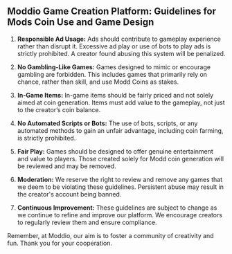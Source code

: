 
## Moddio Game Creation Platform: Guidelines for Mods Coin Use and Game Design

1. **Responsible Ad Usage:** Ads should contribute to gameplay experience rather than disrupt it. Excessive ad play or use of bots to play ads is strictly prohibited. A creator found abusing this system will be penalized.

2. **No Gambling-Like Games:** Games designed to mimic or encourage gambling are forbidden. This includes games that primarily rely on chance, rather than skill, and use Modd Coins as stakes.

3. **In-Game Items:** In-game items should be fairly priced and not solely aimed at coin generation. Items must add value to the gameplay, not just to the creator’s coin balance. 

4. **No Automated Scripts or Bots:** The use of bots, scripts, or any automated methods to gain an unfair advantage, including coin farming, is strictly prohibited. 

5. **Fair Play:** Games should be designed to offer genuine entertainment and value to players. Those created solely for Modd coin generation will be reviewed and may be removed.

6. **Moderation:** We reserve the right to review and remove any games that we deem to be violating these guidelines. Persistent abuse may result in the creator's account being banned.

7. **Continuous Improvement:** These guidelines are subject to change as we continue to refine and improve our platform. We encourage creators to regularly review them and ensure compliance. 

Remember, at Moddio, our aim is to foster a community of creativity and fun. Thank you for your cooperation.